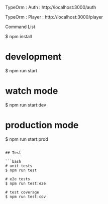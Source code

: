 
TypeOrm : Auth :
http://localhost:3000/auth

TypeOrm : Player :
http://localhost:3000/player


Command List

$ npm install

# development
$ npm run start

# watch mode
$ npm run start:dev

# production mode
$ npm run start:prod
```

## Test

```bash
# unit tests
$ npm run test

# e2e tests
$ npm run test:e2e

# test coverage
$ npm run test:cov
```
